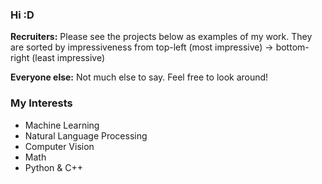 ### Hi :D

**Recruiters:** Please see the projects below as examples of my work. They are sorted by impressiveness from top-left (most impressive) -> bottom-right (least impressive)

**Everyone else:** Not much else to say. Feel free to look around!

### My Interests

* Machine Learning
* Natural Language Processing
* Computer Vision
* Math
* Python & C++

